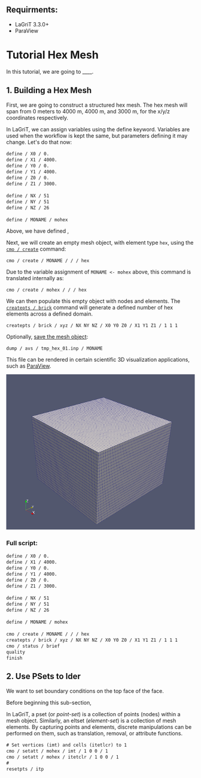 ## Requirments:

* LaGriT 3.3.0+
* ParaView

# Tutorial Hex Mesh

In this tutorial, we are going to ____.

## 1. Building a Hex Mesh

First, we are going to construct a structured hex mesh. The hex mesh will span from 0 meters to 4000 m, 4000 m, and 3000 m, for the x/y/z coordinates respectively. 

In LaGriT, we can assign variables using the define keyword. Variables are used when the workflow is kept the same, but parameters defining it may change. Let's do that now:

```
define / X0 / 0.
define / X1 / 4000.
define / Y0 / 0.
define / Y1 / 4000.
define / Z0 / 0.
define / Z1 / 3000.

define / NX / 51
define / NY / 51
define / NZ / 26

define / MONAME / mohex
```

Above, we have defined ,

Next, we will create an empty mesh object, with element type `hex`, using the [`cmo / create`](null.md) command:

```
cmo / create / MONAME / / / hex
```

Due to the variable assignment of `MONAME <- mohex` above, this command is translated internally as:

```
cmo / create / mohex / / / hex
```

We can then populate this empty object with nodes and elements. 
The [`createpts / brick`](null.md) command will generate a defined number of hex elements across a defined domain. 

```
createpts / brick / xyz / NX NY NZ / X0 Y0 Z0 / X1 Y1 Z1 / 1 1 1
```

Optionally, [save the mesh object](null.md):

```
dump / avs / tmp_hex_01.inp / MONAME
```

This file can be rendered in certain scientific 3D visualization applications, such as [ParaView](https://www.paraview.org).

![](images/01_hex_01.png)

### Full script:

```
define / X0 / 0.
define / X1 / 4000.
define / Y0 / 0.
define / Y1 / 4000.
define / Z0 / 0.
define / Z1 / 3000.

define / NX / 51
define / NY / 51
define / NZ / 26

define / MONAME / mohex

cmo / create / MONAME / / / hex
createpts / brick / xyz / NX NY NZ / X0 Y0 Z0 / X1 Y1 Z1 / 1 1 1
cmo / status / brief
quality
finish
```

## 2. Use PSets to Ider


We want to set boundary conditions on the top face of the face.

Before beginning this sub-section, 

In LaGriT, a pset (or *point-set*) is a collection of points (nodes) within a mesh object. Similarly, an eltset (*element-set*) is a collection of mesh elements. By capturing points and elements, discrete manipulations can be performed on them, such as translation, removal, or attribute functions.

```
# Set vertices (imt) and cells (itetlcr) to 1
cmo / setatt / mohex / imt / 1 0 0 / 1
cmo / setatt / mohex / itetclr / 1 0 0 / 1
#
resetpts / itp
```